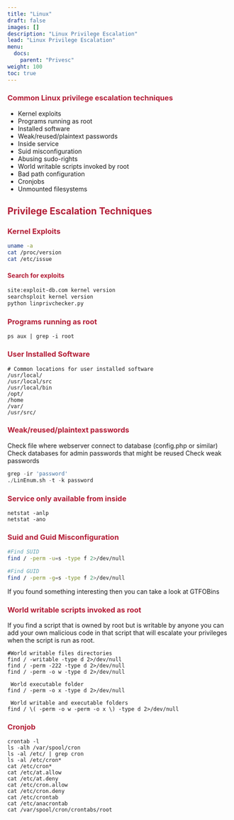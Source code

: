 ```yaml
---
title: "Linux"
draft: false
images: []
description: "Linux Privilege Escalation"
lead: "Linux Privilege Escalation"
menu:
  docs:
    parent: "Privesc"
weight: 100
toc: true
---
```


### <span style="color:#b31d36">Common Linux privilege escalation techniques
* Kernel exploits
* Programs running as root
* Installed software
* Weak/reused/plaintext passwords
* Inside service
* Suid misconfiguration
* Abusing sudo-rights
* World writable scripts invoked by root
* Bad path configuration
* Cronjobs
* Unmounted filesystems

## <span style="color:#b31d36">Privilege Escalation Techniques
### <span style="color:#b31d36">Kernel Exploits
```bash
uname -a
cat /proc/version
cat /etc/issue
```
#### <span style="color:#b31d36">Search for exploits
```bash
site:exploit-db.com kernel version
searchsploit kernel version
python linprivchecker.py 
```
### <span style="color:#b31d36">Programs running as root
```
ps aux | grep -i root
```
### <span style="color:#b31d36">User Installed Software
```
# Common locations for user installed software
/usr/local/
/usr/local/src
/usr/local/bin
/opt/
/home
/var/
/usr/src/
```
### <span style="color:#b31d36">Weak/reused/plaintext passwords
Check file where webserver connect to database (config.php or similar)
Check databases for admin passwords that might be reused
Check weak passwords
```python
grep -ir 'password'
./LinEnum.sh -t -k password
```
### <span style="color:#b31d36">Service only available from inside
```
netstat -anlp
netstat -ano
```
### <span style="color:#b31d36">Suid and Guid Misconfiguration
```bash
#Find SUID
find / -perm -u=s -type f 2>/dev/null

#Find GUID
find / -perm -g=s -type f 2>/dev/null
```
If you found something interesting then you can take a look at GTFOBins
### <span style="color:#b31d36">World writable scripts invoked as root
If you find a script that is owned by root but is writable by anyone you can add your own malicious code in that script that will escalate your privileges when the script is run as root.
```
#World writable files directories
find / -writable -type d 2>/dev/null
find / -perm -222 -type d 2>/dev/null
find / -perm -o w -type d 2>/dev/null

 World executable folder
find / -perm -o x -type d 2>/dev/null

 World writable and executable folders
find / \( -perm -o w -perm -o x \) -type d 2>/dev/null
```
### <span style="color:#b31d36">Cronjob
```
crontab -l
ls -alh /var/spool/cron
ls -al /etc/ | grep cron
ls -al /etc/cron*
cat /etc/cron*
cat /etc/at.allow
cat /etc/at.deny
cat /etc/cron.allow
cat /etc/cron.deny
cat /etc/crontab
cat /etc/anacrontab
cat /var/spool/cron/crontabs/root
```